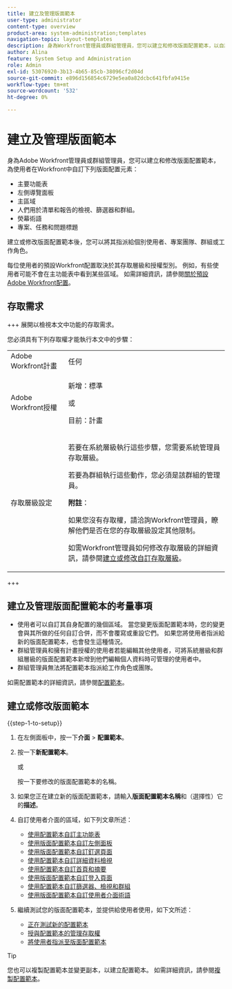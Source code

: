 ```yaml
---
title: 建立及管理版面範本
user-type: administrator
content-type: overview
product-area: system-administration;templates
navigation-topic: layout-templates
description: 身為Workfront管理員或群組管理員，您可以建立和修改版面配置範本，以自訂使用者在Workfront中的版面配置元素。
author: Alina
feature: System Setup and Administration
role: Admin
exl-id: 53076920-3b13-4b65-85cb-38096cf2d04d
source-git-commit: e896d156854c6729e5ea0a82dcbc641fbfa9415e
workflow-type: tm+mt
source-wordcount: '532'
ht-degree: 0%

---
```


# 建立及管理版面範本

<!--Audited: 12/2023-->

<!--
**DON'T DELETE, DRAFT OR HIDE THIS ARTICLE. IT IS LINKED TO THE PRODUCT, THROUGH THE CONTEXT SENSITIVE HELP LINKS.
-->

身為Adobe Workfront管理員或群組管理員，您可以建立和修改版面配置範本，為使用者在Workfront中自訂下列版面配置元素：

* 主要功能表
* 左側導覽面板
* 主區域
* 人們用於清單和報告的檢視、篩選器和群組。
* 熒幕術語
* 專案、任務和問題標題

建立或修改版面配置範本後，您可以將其指派給個別使用者、專案團隊、群組或工作角色。

每位使用者的預設Workfront配置取決於其存取層級和授權型別。 例如，有些使用者可能不會在主功能表中看到某些區域。 如需詳細資訊，請參閱[關於預設Adobe Workfront配置](../../../administration-and-setup/customize-workfront/use-layout-templates/about-the-default-wf-layout.md)。

## 存取需求

+++ 展開以檢視本文中功能的存取需求。

您必須具有下列存取權才能執行本文中的步驟：

<table style="table-layout:auto"> 
 <col> 
 <col> 
 <tbody> 
  <tr> 
   <td role="rowheader">Adobe Workfront計畫</td> 
   <td>任何</td> 
  </tr> 
  <tr> 
   <td role="rowheader">Adobe Workfront授權</td> 
   <td><p>新增：標準</p>
   或
   <p>目前：計畫</p></td> 
  </tr> 
  <tr> 
   <td role="rowheader">存取層級設定</td> 
   <td> <p>若要在系統層級執行這些步驟，您需要系統管理員存取層級。</p>
<p>若要為群組執行這些動作，您必須是該群組的管理員。</p> <p><b>附註</b>：</p> <p>如果您沒有存取權，請洽詢Workfront管理員，瞭解他們是否在您的存取層級設定其他限制。

如需Workfront管理員如何修改存取層級的詳細資訊，請參閱<a href="../../../administration-and-setup/add-users/configure-and-grant-access/create-modify-access-levels.md" class="MCXref xref">建立或修改自訂存取層級</a>。</p> </td>
</tr> 
 </tbody> 
</table>

+++

## 建立及管理版面配置範本的考量事項

* 使用者可以自訂其自身配置的幾個區域。 當您變更版面配置範本時，您的變更會與其所做的任何自訂合併，而不會覆寫或重設它們。 如果您將使用者指派給新的版面配置範本，也會發生這種情況。
* 群組管理員和擁有計畫授權的使用者若能編輯其他使用者，可將系統層級和群組層級的版面配置範本新增到他們編輯個人資料時可管理的使用者中。
* 群組管理員無法將配置範本指派給工作角色或團隊。

如需配置範本的詳細資訊，請參閱[配置範本](../../../administration-and-setup/customize-workfront/use-layout-templates/use-layout-templates-customize-ui.md)。

<!--removed this from above, but keeping it for a bit, in case it will be needed - known issue around old templates still visible at time:
* Your older layout templates created in Adobe Workfront Classic have been automatically available in your instance of the new Adobe Workfront experience since they were migrated in early Fall 2019. Layout templates created in Adobe Workfront Classic after that time were migrated in April 2020. We recommend that you update these layout templates in the new Adobe Workfront experience to take advantage of new functionality and to make them even more useful in that environment.
-->

## 建立或修改版面範本

{{step-1-to-setup}}

1. 在左側面板中，按一下&#x200B;**介面** > **配置範本**。

1. 按一下&#x200B;**新配置範本**。

   或

   按一下要修改的版面配置範本的名稱。

1. 如果您正在建立新的版面配置範本，請輸入&#x200B;**版面配置範本名稱**&#x200B;和（選擇性）它的&#x200B;**描述**。

1. 自訂使用者介面的區域，如下列文章所述：

   * [使用配置範本自訂主功能表](../../../administration-and-setup/customize-workfront/use-layout-templates/customize-main-menu.md)
   * [使用版面配置範本自訂左側面板](../../../administration-and-setup/customize-workfront/use-layout-templates/customize-left-panel.md)
   * [使用版面配置範本自訂釘選頁面](../../../administration-and-setup/customize-workfront/use-layout-templates/customize-pinned-pages.md)
   * [使用配置範本自訂詳細資料檢視](../../../administration-and-setup/customize-workfront/use-layout-templates/customize-details-view-layout-template.md)
   * [使用配置範本自訂首頁和摘要](../../../administration-and-setup/customize-workfront/use-layout-templates/customize-home-summary-layout-template.md)
   * [使用版面配置範本自訂登入頁面](../../../administration-and-setup/customize-workfront/use-layout-templates/customize-landing-page.md)
   * [使用配置範本自訂篩選器、檢視和群組](../../../administration-and-setup/customize-workfront/use-layout-templates/customize-fvg-list-controls-layout-template.md)
   * [使用版面配置範本自訂使用者介面術語](../../../administration-and-setup/customize-workfront/use-layout-templates/customize-terminology.md)

1. 繼續測試您的版面配置範本，並提供給使用者使用，如下文所述：

   * [正在測試新的配置範本](../../../administration-and-setup/customize-workfront/use-layout-templates/test-a-layout-template.md)
   * [授與配置範本的管理存取權](../../../administration-and-setup/customize-workfront/use-layout-templates/grant-admin-access-layout-template.md)
   * [將使用者指派至版面配置範本](../../../administration-and-setup/customize-workfront/use-layout-templates/assign-users-to-layout-template.md)

>[!TIP]
>
>您也可以複製配置範本並變更副本，以建立配置範本。 如需詳細資訊，請參閱[複製配置範本](../../../administration-and-setup/customize-workfront/use-layout-templates/copy-a-layout-template.md)。

